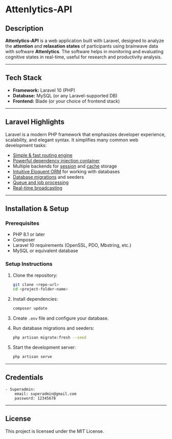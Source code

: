 # Attenlytics-API

## Description

**Attenlytics-API** is a web application built with Laravel, designed to analyze the **attention** and **relaxation states** of participants using brainwave data with software **Attenlytics**. The software helps in monitoring and evaluating cognitive states in real-time, useful for research and productivity analysis.

---

## Tech Stack

- **Framework:** Laravel 10 (PHP)  
- **Database:** MySQL (or any Laravel-supported DB)  
- **Frontend:** Blade (or your choice of frontend stack)  

---

## Laravel Highlights

Laravel is a modern PHP framework that emphasizes developer experience, scalability, and elegant syntax. It simplifies many common web development tasks:

- [Simple & fast routing engine](https://laravel.com/docs/routing)  
- [Powerful dependency injection container](https://laravel.com/docs/container)  
- Multiple backends for [session](https://laravel.com/docs/session) and [cache](https://laravel.com/docs/cache) storage  
- [Intuitive Eloquent ORM](https://laravel.com/docs/eloquent) for working with databases  
- [Database migrations](https://laravel.com/docs/migrations) and seeders  
- [Queue and job processing](https://laravel.com/docs/queues)  
- [Real-time broadcasting](https://laravel.com/docs/broadcasting)  

---

## Installation & Setup

### Prerequisites

- PHP 8.1 or later  
- Composer  
- Laravel 10 requirements (OpenSSL, PDO, Mbstring, etc.)  
- MySQL or equivalent database  

### Setup Instructions

1. Clone the repository:
   ```bash
   git clone <repo-url>
   cd <project-folder-name>
   ```

2. Install dependencies:
   ```bash
   composer update
   ```

3. Create `.env` file and configure your database.

4. Run database migrations and seeders:
   ```bash
   php artisan migrate:fresh --seed
   ```

5. Start the development server:
   ```bash
   php artisan serve
   ```

---

## Credentials

    - Superadmin:
        email: superadmin@gmail.com
        password: 12345678

---

## License

This project is licensed under the MIT License.
